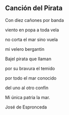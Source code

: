 ## Canción del Pirata

Con diez cañones por banda

viento en popa a toda vela 

no corta el mar sino vuela 

mi velero bergantin



Bajel pirata que llaman 

por su bravura el temido

por todo el mar conocido

del uno al otro confín


Mi única patria la mar.


José de Espronceda

